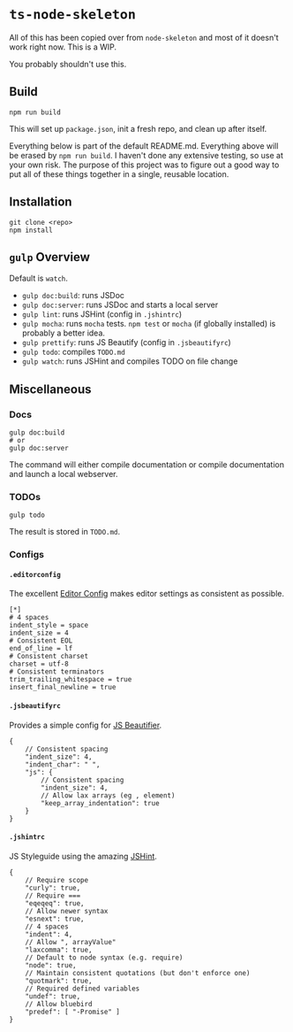 # `ts-node-skeleton`

All of this has been copied over from `node-skeleton` and most of it doesn't work right now. This is a WIP.

You probably shouldn't use this.

[](start)
## Build

    npm run build

This will set up `package.json`, init a fresh repo, and clean up after itself.

Everything below is part of the default README.md. Everything above will be erased by `npm run build`. I haven't done any extensive testing, so use at your own risk. The purpose of this project was to figure out a good way to put all of these things together in a single, reusable location.
[](end)

## Installation

    git clone <repo>
    npm install

## `gulp` Overview

Default is `watch`.

* `gulp doc:build`: runs JSDoc
* `gulp doc:server`: runs JSDoc and starts a local server
* `gulp lint`: runs JSHint (config in `.jshintrc`)
* `gulp mocha`: runs `mocha` tests. `npm test` or `mocha` (if globally installed) is probably a better idea.
* `gulp prettify`: runs JS Beautify (config in `.jsbeautifyrc`)
* `gulp todo`: compiles `TODO.md`
* `gulp watch`: runs JSHint and compiles TODO on file change

## Miscellaneous

### Docs

    gulp doc:build
    # or
    gulp doc:server

The command will either compile documentation or compile documentation and launch a local webserver.

### TODOs

    gulp todo

The result is stored in `TODO.md`.

### Configs

#### `.editorconfig`

The excellent [Editor Config](http://editorconfig.org/) makes editor settings as consistent as possible.

    [*]
    # 4 spaces
    indent_style = space
    indent_size = 4
    # Consistent EOL
    end_of_line = lf
    # Consistent charset
    charset = utf-8
    # Consistent terminators
    trim_trailing_whitespace = true
    insert_final_newline = true

#### `.jsbeautifyrc`

Provides a simple config for [JS Beautifier](http://jsbeautifier.org/).

    {
        // Consistent spacing
        "indent_size": 4,
        "indent_char": " ",
        "js": {
            // Consistent spacing
            "indent_size": 4,
            // Allow lax arrays (eg , element)
            "keep_array_indentation": true
        }
    }


#### `.jshintrc`

JS Styleguide using the amazing [JSHint](http://jshint.com/).

    {
        // Require scope
        "curly": true,
        // Require ===
        "eqeqeq": true,
        // Allow newer syntax
        "esnext": true,
        // 4 spaces
        "indent": 4,
        // Allow ", arrayValue"
        "laxcomma": true,
        // Default to node syntax (e.g. require)
        "node": true,
        // Maintain consistent quotations (but don't enforce one)
        "quotmark": true,
        // Required defined variables
        "undef": true,
        // Allow bluebird
        "predef": [ "-Promise" ]
    }
